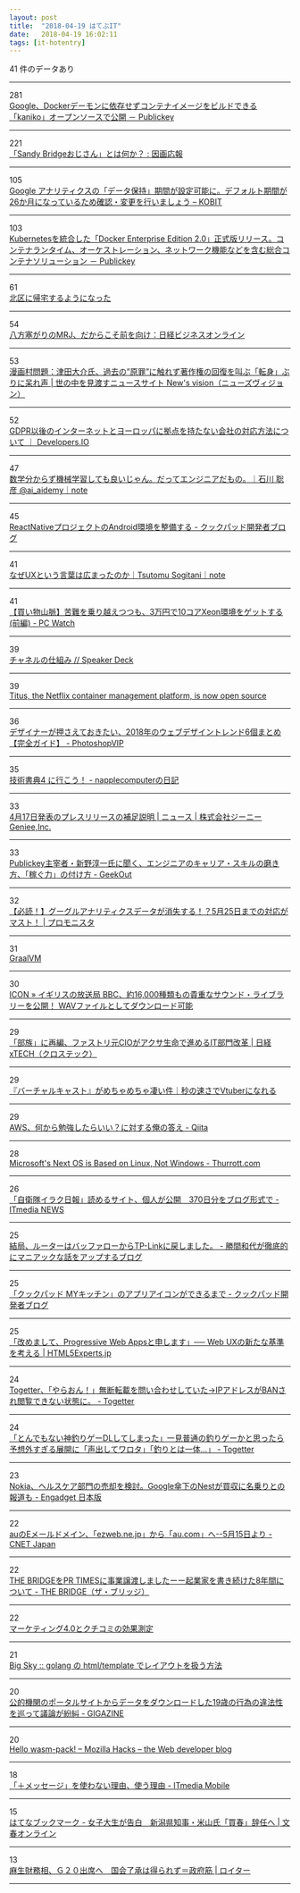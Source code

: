 ```yaml
---
layout: post
title:  "2018-04-19 はてぶIT"
date:   2018-04-19 16:02:11
tags: [it-hotentry]
---
```

41 件のデータあり

<hr><div class="row">
<div class="col-1"><span class="badge badge-pill badge-success h2">281</span></div>
<div class="col-11"><a href='http://www.publickey1.jp/blog/18/googledockerkaniko.html' target='_blank'>Google、Dockerデーモンに依存せずコンテナイメージをビルドできる「kaniko」オープンソースで公開 － Publickey</a></div>
</div>
<hr>
<div class="row">
<div class="col-1"><span class="badge badge-pill badge-success h2">221</span></div>
<div class="col-11"><a href='http://ingaoho.ldblog.jp/archives/4916067.html' target='_blank'>「Sandy Bridgeおじさん」とは何か？ : 因画応報</a></div>
</div>
<hr>
<div class="row">
<div class="col-1"><span class="badge badge-pill badge-success h2">105</span></div>
<div class="col-11"><a href='https://kobit.in/archives/11365' target='_blank'>Google アナリティクスの「データ保持」期間が設定可能に。デフォルト期間が26か月になっているため確認・変更を行いましょう – KOBIT</a></div>
</div>
<hr>
<div class="row">
<div class="col-1"><span class="badge badge-pill badge-success h2">103</span></div>
<div class="col-11"><a href='http://www.publickey1.jp/blog/18/kubernetesdocker_enterprise_edition_20.html' target='_blank'>Kubernetesを統合した「Docker Enterprise Edition 2.0」正式版リリース。コンテナランタイム、オーケストレーション、ネットワーク機能などを含む総合コンテナソリューション － Publickey</a></div>
</div>
<hr>
<div class="row">
<div class="col-1"><span class="badge badge-pill badge-success h2">61</span></div>
<div class="col-11"><a href='https://anond.hatelabo.jp/20180418232014' target='_blank'>北区に帰宅するようになった</a></div>
</div>
<hr>
<div class="row">
<div class="col-1"><span class="badge badge-pill badge-success h2">54</span></div>
<div class="col-11"><a href='http://business.nikkeibp.co.jp/atcl/opinion/16/021900056/041600005/' target='_blank'>八方塞がりのMRJ、だからこそ前を向け：日経ビジネスオンライン</a></div>
</div>
<hr>
<div class="row">
<div class="col-1"><span class="badge badge-pill badge-success h2">53</span></div>
<div class="col-11"><a href='https://news-vision.jp/article/188222/?page=all' target='_blank'>漫画村問題：津田大介氏、過去の”原罪”に触れず著作権の回復を叫ぶ「転身」ぶりに呆れ声 | 世の中を見渡すニュースサイト New's vision（ニューズヴィジョン）</a></div>
</div>
<hr>
<div class="row">
<div class="col-1"><span class="badge badge-pill badge-success h2">52</span></div>
<div class="col-11"><a href='https://dev.classmethod.jp/etc/gdpr-for-non-european-companies/' target='_blank'>GDPR以後のインターネットとヨーロッパに拠点を持たない会社の対応方法について ｜ Developers.IO</a></div>
</div>
<hr>
<div class="row">
<div class="col-1"><span class="badge badge-pill badge-success h2">47</span></div>
<div class="col-11"><a href='https://note.mu/aki1275/n/n2ce7b467c269' target='_blank'>数学分からず機械学習しても良いじゃん。だってエンジニアだもの。｜石川 聡彦 @ai_aidemy｜note</a></div>
</div>
<hr>
<div class="row">
<div class="col-1"><span class="badge badge-pill badge-success h2">45</span></div>
<div class="col-11"><a href='http://techlife.cookpad.com/entry/2018/04/18/180000' target='_blank'>ReactNativeプロジェクトのAndroid環境を整備する - クックパッド開発者ブログ</a></div>
</div>
<hr>
<div class="row">
<div class="col-1"><span class="badge badge-pill badge-success h2">41</span></div>
<div class="col-11"><a href='https://note.mu/sogitani/n/nc5597b475590' target='_blank'>なぜUXという言葉は広まったのか｜Tsutomu Sogitani｜note</a></div>
</div>
<hr>
<div class="row">
<div class="col-1"><span class="badge badge-pill badge-success h2">41</span></div>
<div class="col-11"><a href='https://pc.watch.impress.co.jp/docs/column/kaimono/1117740.html' target='_blank'>【買い物山脈】苦難を乗り越えつつも、3万円で10コアXeon環境をゲットする(前編) - PC Watch</a></div>
</div>
<hr>
<div class="row">
<div class="col-1"><span class="badge badge-pill badge-success h2">39</span></div>
<div class="col-11"><a href='https://speakerdeck.com/knsh14/tiyanerufalseshi-zu-mi' target='_blank'>チャネルの仕組み // Speaker Deck</a></div>
</div>
<hr>
<div class="row">
<div class="col-1"><span class="badge badge-pill badge-success h2">39</span></div>
<div class="col-11"><a href='https://medium.com/@NetflixTechBlog/f868c9fb5436' target='_blank'>Titus, the Netflix container management platform, is now open source</a></div>
</div>
<hr>
<div class="row">
<div class="col-1"><span class="badge badge-pill badge-success h2">36</span></div>
<div class="col-11"><a href='http://photoshopvip.net/108467' target='_blank'>デザイナーが押さえておきたい、2018年のウェブデザイントレンド6個まとめ【完全ガイド】 - PhotoshopVIP</a></div>
</div>
<hr>
<div class="row">
<div class="col-1"><span class="badge badge-pill badge-success h2">35</span></div>
<div class="col-11"><a href='http://napplecomputer.hatenablog.com/entry/2018/04/19/040206' target='_blank'>技術書典4 に行こう！ - napplecomputerの日記</a></div>
</div>
<hr>
<div class="row">
<div class="col-1"><span class="badge badge-pill badge-success h2">33</span></div>
<div class="col-11"><a href='https://geniee.co.jp/news/20180418/141' target='_blank'>4月17日発表のプレスリリースの補足説明 | ニュース | 株式会社ジーニー Geniee,Inc.</a></div>
</div>
<hr>
<div class="row">
<div class="col-1"><span class="badge badge-pill badge-success h2">33</span></div>
<div class="col-11"><a href='https://geek-out.jp/column/entry/2018/04/19/110000' target='_blank'>Publickey主宰者・新野淳一氏に聞く、エンジニアのキャリア・スキルの磨き方、「稼ぐ力」の付け方 - GeekOut</a></div>
</div>
<hr>
<div class="row">
<div class="col-1"><span class="badge badge-pill badge-success h2">32</span></div>
<div class="col-11"><a href='https://promonista.com/date_loss_of_ga/' target='_blank'>【必読！】グーグルアナリティクスデータが消失する！？5月25日までの対応がマスト！ | プロモニスタ</a></div>
</div>
<hr>
<div class="row">
<div class="col-1"><span class="badge badge-pill badge-success h2">31</span></div>
<div class="col-11"><a href='https://www.graalvm.org/' target='_blank'>GraalVM</a></div>
</div>
<hr>
<div class="row">
<div class="col-1"><span class="badge badge-pill badge-success h2">30</span></div>
<div class="col-11"><a href='https://icon.jp/archives/14845' target='_blank'>ICON » イギリスの放送局 BBC、約16,000種類もの貴重なサウンド・ライブラリーを公開！ WAVファイルとしてダウンロード可能</a></div>
</div>
<hr>
<div class="row">
<div class="col-1"><span class="badge badge-pill badge-success h2">29</span></div>
<div class="col-11"><a href='http://tech.nikkeibp.co.jp/atcl/nxt/column/18/00001/00346/' target='_blank'>「部族」に再編、ファストリ元CIOがアクサ生命で進めるIT部門改革 | 日経 xTECH（クロステック）</a></div>
</div>
<hr>
<div class="row">
<div class="col-1"><span class="badge badge-pill badge-success h2">29</span></div>
<div class="col-11"><a href='http://blog.endstart.net/article/virtual-cast.html' target='_blank'>『バーチャルキャスト』がめちゃめちゃ凄い件｜秒の速さでVtuberになれる</a></div>
</div>
<hr>
<div class="row">
<div class="col-1"><span class="badge badge-pill badge-success h2">29</span></div>
<div class="col-11"><a href='https://qiita.com/ito-yusaku/items/f5ece0b4aac11a0c8b52' target='_blank'>AWS、何から勉強したらいい？に対する俺の答え - Qiita</a></div>
</div>
<hr>
<div class="row">
<div class="col-1"><span class="badge badge-pill badge-success h2">28</span></div>
<div class="col-11"><a href='https://www.thurrott.com/internet-of-things-iot/156628/microsofts-next-os-based-linux-not-windows' target='_blank'>Microsoft's Next OS is Based on Linux, Not Windows - Thurrott.com</a></div>
</div>
<hr>
<div class="row">
<div class="col-1"><span class="badge badge-pill badge-success h2">26</span></div>
<div class="col-11"><a href='http://www.itmedia.co.jp/news/articles/1804/18/news117.html' target='_blank'>「自衛隊イラク日報」読めるサイト、個人が公開　370日分をブログ形式で - ITmedia NEWS</a></div>
</div>
<hr>
<div class="row">
<div class="col-1"><span class="badge badge-pill badge-success h2">25</span></div>
<div class="col-11"><a href='http://katsumakazuyo.hatenablog.com/entry/2018/04/19/002057' target='_blank'>結局、ルーターはバッファローからTP-Linkに戻しました。 - 勝間和代が徹底的にマニアックな話をアップするブログ</a></div>
</div>
<hr>
<div class="row">
<div class="col-1"><span class="badge badge-pill badge-success h2">25</span></div>
<div class="col-11"><a href='http://techlife.cookpad.com/entry/2018/04/19/090000' target='_blank'>「クックパッド MYキッチン」のアプリアイコンができるまで - クックパッド開発者ブログ</a></div>
</div>
<hr>
<div class="row">
<div class="col-1"><span class="badge badge-pill badge-success h2">25</span></div>
<div class="col-11"><a href='https://html5experts.jp/uskay/25391/' target='_blank'>「改めまして、Progressive Web Appsと申します」── Web UXの新たな基準を考える | HTML5Experts.jp</a></div>
</div>
<hr>
<div class="row">
<div class="col-1"><span class="badge badge-pill badge-success h2">24</span></div>
<div class="col-11"><a href='https://togetter.com/li/1219289' target='_blank'>Togetter、「やらおん！」無断転載を問い合わせしていた→IPアドレスがBANされ閲覧できない状態に。 - Togetter</a></div>
</div>
<hr>
<div class="row">
<div class="col-1"><span class="badge badge-pill badge-success h2">24</span></div>
<div class="col-11"><a href='https://togetter.com/li/1219413' target='_blank'>「とんでもない神釣りゲーDLしてしまった」一見普通の釣りゲーかと思ったら予想外すぎる展開に「声出してワロタ」「釣りとは一体…」 - Togetter</a></div>
</div>
<hr>
<div class="row">
<div class="col-1"><span class="badge badge-pill badge-success h2">23</span></div>
<div class="col-11"><a href='https://japanese.engadget.com/2018/04/18/nokia-google-nest/' target='_blank'>Nokia、ヘルスケア部門の売却を検討。Google傘下のNestが買収に名乗りとの報道も - Engadget 日本版</a></div>
</div>
<hr>
<div class="row">
<div class="col-1"><span class="badge badge-pill badge-success h2">22</span></div>
<div class="col-11"><a href='https://japan.cnet.com/article/35117972/' target='_blank'>auのEメールドメイン、「ezweb.ne.jp」から「au.com」へ--5月15日より - CNET Japan</a></div>
</div>
<hr>
<div class="row">
<div class="col-1"><span class="badge badge-pill badge-success h2">22</span></div>
<div class="col-11"><a href='http://thebridge.jp/2018/04/the-bridge-acquired-by-prtimes' target='_blank'>THE BRIDGEをPR TIMESに事業譲渡しましたーー起業家を書き続けた8年間について - THE BRIDGE（ザ・ブリッジ）</a></div>
</div>
<hr>
<div class="row">
<div class="col-1"><span class="badge badge-pill badge-success h2">22</span></div>
<div class="col-11"><a href='https://www.slideshare.net/tokuriki/40-94212377' target='_blank'>マーケティング4.0とクチコミの効果測定</a></div>
</div>
<hr>
<div class="row">
<div class="col-1"><span class="badge badge-pill badge-success h2">21</span></div>
<div class="col-11"><a href='https://mattn.kaoriya.net/software/lang/go/20180418222903.htm' target='_blank'>Big Sky :: golang の html/template でレイアウトを扱う方法</a></div>
</div>
<hr>
<div class="row">
<div class="col-1"><span class="badge badge-pill badge-success h2">20</span></div>
<div class="col-11"><a href='https://gigazine.net/news/20180418-nova-scotia-data-leak/' target='_blank'>公的機関のポータルサイトからデータをダウンロードした19歳の行為の違法性を巡って議論が紛糾 - GIGAZINE</a></div>
</div>
<hr>
<div class="row">
<div class="col-1"><span class="badge badge-pill badge-success h2">20</span></div>
<div class="col-11"><a href='https://hacks.mozilla.org/2018/04/hello-wasm-pack/' target='_blank'>Hello wasm-pack! – Mozilla Hacks – the Web developer blog</a></div>
</div>
<hr>
<div class="row">
<div class="col-1"><span class="badge badge-pill badge-success h2">18</span></div>
<div class="col-11"><a href='http://www.itmedia.co.jp/mobile/articles/1804/19/news047.html' target='_blank'>「＋メッセージ」を使わない理由、使う理由 - ITmedia Mobile</a></div>
</div>
<hr>
<div class="row">
<div class="col-1"><span class="badge badge-pill badge-success h2">15</span></div>
<div class="col-11"><a href='http://b.hatena.ne.jp/entry/bunshun.jp/articles/-/7064' target='_blank'>はてなブックマーク - 女子大生が告白　新潟県知事・米山氏「買春」辞任へ | 文春オンライン</a></div>
</div>
<hr>
<div class="row">
<div class="col-1"><span class="badge badge-pill badge-success h2">13</span></div>
<div class="col-11"><a href='https://jp.reuters.com/article/idJPKBN1HP109' target='_blank'>麻生財務相、Ｇ２０出席へ　国会了承は得られず＝政府筋 | ロイター</a></div>
</div>
<hr>
